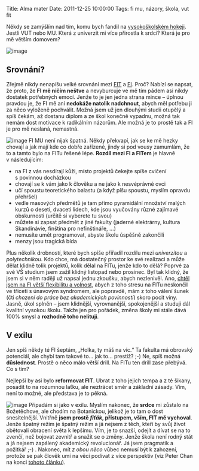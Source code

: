 Title: Alma mater
Date: 2011-12-25 10:00:00
Tags: fi mu, názory, škola, vut fit

Někdy se zamýšlím nad tím, komu bych fandil na
[vysokoškolském hokeji](http://hokejovysouboj.cz/). Jestli VUT nebo
MU. Která z univerzit mi více přirostla k srdci? Která je pro mě
větším domovem?

![image](http://blog.javorek.net/image/158/)
## Srovnání?

Zřejmě nikdy nenapíšu velké srovnání mezi
[FIT](https://www.fit.vutbr.cz) a [FI](http://www.fi.muni.cz/).
Proč? Nabízí se napsat, že proto, že **FI mě ničím neštve** a
nevyburcuje ve mě tím pádem asi nikdy dostatek potřebných emocí.
Jenže to je jen jedna strana mince – úplnou pravdou je, že FI mě
ani **nedokáže natolik nadchnout**, abych měl potřebu ji za něco
vyloženě pochválit. Možná jsem už jen dlouhými studii otupělý a
spíš čekám, až dostanu diplom a ze škol konečně vypadnu, možná tak
nemám dost motivace k radikálním názorům. Ale možná je to prostě
tak a FI je pro mě neslaná, nemastná.

![image](http://blog.javorek.net/image/157/200x)
FI MU není nijak špatná. Někdy překvapí, jak se ke mě hezky chovají
a jak mají kde co dobře zařízené, jindy si pod vousy zamumlám, že
to a tamto bylo na FITu řešené lépe. **Rozdíl mezi FI a FITem** je
hlavně v následujícím:

-   na FI z vás nesdírají kůži, místo projektů čekejte spíše
    cvičení s povinnou docházkou
-   chovají se k vám jako k člověku a ne jako k nesvéprávné ovci
-   učí spoustu teoretického balastu (a když píšu spoustu, myslím
    opravdu přehršel)
-   vedle masových předmětů je tam přímo pyramidální množství
    malých kurzů o deseti, dvaceti lidech, kde jsou vyučovány různé
    zajímavé obskurnosti (určitě si vyberete tu svou)
-   můžete si zapsat předmět z jiné fakulty (jaderné elektrárny,
    kultura Skandinávie, finština pro nefinštináře, …)
-   nemusíte umět programovat, abyste školu úspěšně zakončili
-   menzy jsou tragická bída

Plus několik drobností, které bych spíše přiřadil rozdílu mezi
*univerzitou* a *polytechnikou*. Kdo chce, má dostatečný prostor ke
své realizaci a může dělat klidně tolik projektů, kolik dělal na
FITu, jenže kdo to dělá? Poprvé za své VŠ studium jsem zažil klidný
listopad nebo prosinec. Byl tak klidný, že jsem si v něm raději už
napsal jednu zkoušku, abych nezlenivěl. Ano,
[chtěl jsem na FI větší flexibilitu a volnost](http://blog.javorek.net/byl-jsem-fit/#toc-zaver),
abych z toho stresu na FITu neskončil ve třiceti s únavovým
syndromem, ale popravdě, mám z toho válení šunek (čti
*chození do práce bez akademických povinností*) skoro pocit viny.
Jasně, úkol splněn – jsem klidnější, vyrovnanější, spokojenější a
studuji dál kvalitní vysokou školu. Takže jen pro pořádek, změna
školy mi stále dává 100% smysl a **rozhodně toho nelituji**.

## V exilu

Jen spíš někdy té FI šeptám, „Holka, ty máš na víc.“ Ta fakulta má
obrovský potenciál, ale chybí tam takové to… jak to… prestiž? ;-)
Ne, spíš možná **důslednost**. Prostě o něco málo větší drill. Na
FITu ten drill zase přebývá. Co s tím?

Nejlepší by asi bylo **reformovat FIT**. Ubrat z toho jejich tempa
a z té šikany, posadit to na rozumnou laťku, ale neztrácet směr a
základní zásady. Vím, není to možné, ale představa je to pěkná.

![image](http://blog.javorek.net/image/156/200x)
Připadám si jako v exilu. Myslím nakonec, že **srdce** mi zůstalo
na Božetěchove, ale chodím na Botanickou, jelikož je to tam o dost
snesitelnější. Vnitřně
**jsem prostě *fiťák*, přístupem, vším, FIT mě vychoval**. Jenže
špatný režim je špatný režim a já nejsem z těch, kteří by svůj
život obětovali obracení světa k lepšímu. Vím, je to snazší, odejít
a dívat se na to zvenčí, než bojovat zevnitř a snažit se o změny.
Jenže škola není rodný stát a já nejsem zapálený akademický
revolucionář. Já jsem pragmatik a požitkář ;-) . Nakonec, mít
*z obou něco* vůbec nemusí být k zahození, protože se pak člověk
umí na věci podívat z více perspektiv (viz Peter Chan na konci
[tohoto článku](http://www.super.cz/7395-thajske-pc-air-obsluhuji-transsexualni-chlapci.html)).